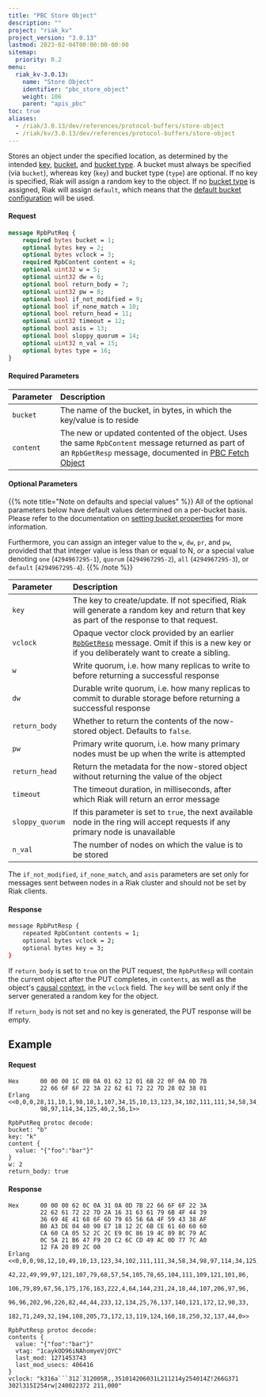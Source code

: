 ```yaml
---
title: "PBC Store Object"
description: ""
project: "riak_kv"
project_version: "3.0.13"
lastmod: 2023-02-04T00:00:00-00:00
sitemap:
  priority: 0.2
menu:
  riak_kv-3.0.13:
    name: "Store Object"
    identifier: "pbc_store_object"
    weight: 106
    parent: "apis_pbc"
toc: true
aliases:
  - /riak/3.0.13/dev/references/protocol-buffers/store-object
  - /riak/kv/3.0.13/dev/references/protocol-buffers/store-object
---
```


Stores an object under the specified location, as determined by the
intended [key]({{<baseurl>}}riak/kv/3.0.13/learn/concepts/keys-and-objects), [bucket]({{<baseurl>}}riak/kv/3.0.13/learn/concepts/buckets), and [bucket type]({{<baseurl>}}riak/kv/3.0.13/developing/usage/bucket-types). A bucket must always be specified (via
`bucket`), whereas key (`key`) and bucket type (`type`) are optional. If
no key is specified, Riak will assign a random key to the object. If no
[bucket type]({{<baseurl>}}riak/kv/3.0.13/developing/usage/bucket-types) is assigned, Riak will assign
`default`, which means that the [default bucket configuration]({{<baseurl>}}riak/kv/3.0.13/configuring/reference/#default-bucket-properties) will be used.

#### Request

```protobuf
message RpbPutReq {
    required bytes bucket = 1;
    optional bytes key = 2;
    optional bytes vclock = 3;
    required RpbContent content = 4;
    optional uint32 w = 5;
    optional uint32 dw = 6;
    optional bool return_body = 7;
    optional uint32 pw = 8;
    optional bool if_not_modified = 9;
    optional bool if_none_match = 10;
    optional bool return_head = 11;
    optional uint32 timeout = 12;
    optional bool asis = 13;
    optional bool sloppy_quorum = 14;
    optional uint32 n_val = 15;
    optional bytes type = 16;
}
```

#### Required Parameters

Parameter | Description
:---------|:-----------
`bucket` | The name of the bucket, in bytes, in which the key/value is to reside
`content` | The new or updated contented of the object. Uses the same `RpbContent` message returned as part of an `RpbGetResp` message, documented in [PBC Fetch Object]({{<baseurl>}}riak/kv/3.0.13/developing/api/protocol-buffers/fetch-object)

#### Optional Parameters

{{% note title="Note on defaults and special values" %}}
All of the optional parameters below have default values determined on a
per-bucket basis. Please refer to the documentation on [setting bucket properties](../set-bucket-props) for more information.

Furthermore, you can assign an integer value to the `w`, `dw`, `pr`, and
`pw`, provided that that integer value is less than or equal to N, _or_
a special value denoting `one` (`4294967295-1`), `quorum`
(`4294967295-2`), `all` (`4294967295-3`), or `default` (`4294967295-4`).
{{% /note %}}

Parameter | Description
:---------|:-----------
`key` | The key to create/update. If not specified, Riak will generate a random key and return that key as part of the response to that request.
`vclock` | Opaque vector clock provided by an earlier <code><a href="../../../../learn/concepts/causal-context">RpbGetResp</a></code> message. Omit if this is a new key or if you deliberately want to create a sibling.
`w` | Write quorum, i.e. how many replicas to write to before returning a successful response
`dw` | Durable write quorum, i.e. how many replicas to commit to durable storage before returning a successful response
`return_body` | Whether to return the contents of the now-stored object. Defaults to `false`.
`pw` | Primary write quorum, i.e. how many primary nodes must be up when the write is attempted
`return_head` | Return the metadata for the now-stored object without returning the value of the object
`timeout` | The timeout duration, in milliseconds, after which Riak will return an error message
`sloppy_quorum` | If this parameter is set to `true`, the next available node in the ring will accept requests if any primary node is unavailable
`n_val` | The number of nodes on which the value is to be stored

The `if_not_modified`, `if_none_match`, and `asis` parameters are set
only for messages sent between nodes in a Riak cluster and should not be
set by Riak clients.

#### Response

```bash
message RpbPutResp {
    repeated RpbContent contents = 1;
    optional bytes vclock = 2;
    optional bytes key = 3;
}
```

If `return_body` is set to `true` on the PUT request, the `RpbPutResp`
will contain the current object after the PUT completes, in `contents`,
as well as the object's [causal context]({{<baseurl>}}riak/kv/3.0.13/learn/concepts/causal-context), in the `vclock`
field. The `key` will be sent only if the server generated a random key
for the object.

If `return_body` is not set and no key is generated, the PUT response
will be empty.

## Example

#### Request

```
Hex      00 00 00 1C 0B 0A 01 62 12 01 6B 22 0F 0A 0D 7B
         22 66 6F 6F 22 3A 22 62 61 72 22 7D 28 02 38 01
Erlang <<0,0,0,28,11,10,1,98,18,1,107,34,15,10,13,123,34,102,111,111,34,58,34,
         98,97,114,34,125,40,2,56,1>>

RpbPutReq protoc decode:
bucket: "b"
key: "k"
content {
  value: "{"foo":"bar"}"
}
w: 2
return_body: true

```

#### Response

```
Hex      00 00 00 62 0C 0A 31 0A 0D 7B 22 66 6F 6F 22 3A
         22 62 61 72 22 7D 2A 16 31 63 61 79 6B 4F 44 39
         36 69 4E 41 68 6F 6D 79 65 56 6A 4F 59 43 38 AF
         B0 A3 DE 04 40 90 E7 18 12 2C 6B CE 61 60 60 60
         CA 60 CA 05 52 2C 2C E9 0C 86 19 4C 89 8C 79 AC
         0C 5A 21 B6 47 F9 20 C2 6C CD 49 AC 0D 77 7C A0
         12 FA 20 89 2C 00
Erlang <<0,0,0,98,12,10,49,10,13,123,34,102,111,111,34,58,34,98,97,114,34,125,
         42,22,49,99,97,121,107,79,68,57,54,105,78,65,104,111,109,121,101,86,
         106,79,89,67,56,175,176,163,222,4,64,144,231,24,18,44,107,206,97,96,
         96,96,202,96,226,82,44,44,233,12,134,25,76,137,140,121,172,12,90,33,
         182,71,249,32,194,108,205,73,172,13,119,124,160,18,250,32,137,44,0>>

RpbPutResp protoc decode:
contents {
  value: "{"foo":"bar"}"
  vtag: "1caykOD96iNAhomyeVjOYC"
  last_mod: 1271453743
  last_mod_usecs: 406416
}
vclock: "k316a```312`312005R,,351014206031L211214y254014Z!266G371
302l315I254rw|240022372 211,000"

```

